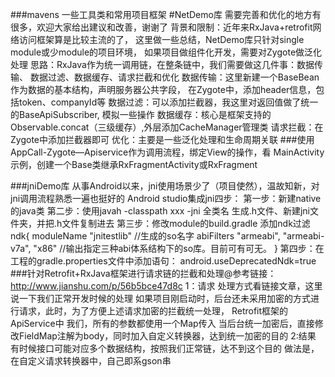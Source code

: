 ###mavens
一些工具类和常用项目框架
#NetDemo库
需要完善和优化的地方有很多，欢迎大家给出建议和改善，谢谢了
背景和限制：近年来RxJava+retrofit网络访问框架算是比较主流的了，
这里做一些总结，NetDemo库只针对single module或少module的项目环境，
如果项目做组件化开发，需要对Zygote做泛化处理
思路：RxJava作为统一调用链，在整条链中，我们需要做这几件事：数据传输、
数据过滤、数据缓存、请求拦截和优化
数据传输：这里新建一个BaseBean作为数据的基本结构，声明服务器公共字段，
在Zygote中，添加header信息，包括token、companyId等
数据过滤：可以添加拦截器，我这里对返回值做了统一的BaseApiSubscriber,
模拟一些操作
数据缓存：核心是框架支持的Observable.concat（三级缓存）,外层添加CacheManager管理类
请求拦截：在Zygote中添加拦截器即可
优化：主要是一些泛化处理和生命周期关联
###使用
AppCall-Zygote—Apiservice作为调用流程，绑定View的操作，看
MainActivity示例，创建一个Base类继承RxFragmentActivity或RxFragment

###jniDemo库
从事Android以来，jni使用场景少了（项目使然），温故知新，对jni调用流程熟悉一遍也挺好的
Android studio集成jni四步：
第一步：新建native的java类
第二步：使用javah -classpath xxx -jni 全类名  生成.h文件、新建jni文件夹，并把.h文件复制进去
第三步：修改module的build.gradle 添加ndk过滤
ndk{
            moduleName "jnitestlib"         //生成的so名字
            abiFilters "armeabi", "armeabi-v7a", "x86"  //输出指定三种abi体系结构下的so库。目前可有可无。
        }
第四步：在工程的gradle.properties文件中添加语句：
android.useDeprecatedNdk=true
###针对Retrofit+RxJava框架进行请求链的拦截和处理@参考链接：http://www.jianshu.com/p/56b5bce47d8c
1：请求
处理方式看链接文章，这里说一下我们正常开发时候的处理
如果项目刚启动时，后台还未采用加密的方式进行请求，此时，为了方便上述请求加密的拦截统一处理，
Retrofit框架的ApiService中
我们，所有的参数都使用一个Map传入
当后台统一加密后，直接修改FieldMap注解为body，同时加入自定义转换器，达到统一加密的目的
2:结果
有时候接口可能对应多个数据结构，按照我们正常链，达不到这个目的
做法是，在自定义请求转换器中，自己即系gson串